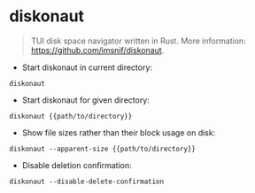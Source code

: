 # diskonaut

> TUI disk space navigator written in Rust.
> More information: <https://github.com/imsnif/diskonaut>.

- Start diskonaut in current directory:

`diskonaut`

- Start diskonaut for given directory:

`diskonaut {{path/to/directory}}`

- Show file sizes rather than their block usage on disk:

`diskonaut --apparent-size {{path/to/directory}}`

- Disable deletion confirmation:

`diskonaut --disable-delete-confirmation`
